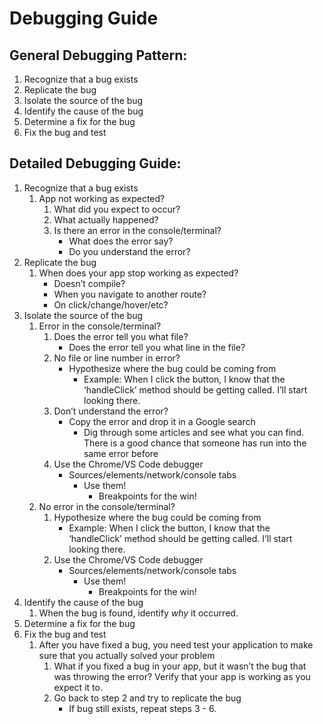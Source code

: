 # Debugging Guide

## General Debugging Pattern:
1. Recognize that a bug exists
2. Replicate the bug
3. Isolate the source of the bug
4. Identify the cause of the bug
5. Determine a fix for the bug
6. Fix the bug and test

## Detailed Debugging Guide:

1. Recognize that a bug exists
    1. App not working as expected?
        1. What did you expect to occur?
        2. What actually happened?
        3. Is there an error in the console/terminal?
            * What does the error say?
            * Do you understand the error?
2. Replicate the bug
    1. When does your app stop working as expected?
        * Doesn’t compile?
        * When you navigate to another route?
        * On click/change/hover/etc?
3. Isolate the source of the bug
    1. Error in the console/terminal?
        1. Does the error tell you what file?
            * Does the error tell you what line in the file?
        2. No file or line number in error?
            * Hypothesize where the bug could be coming from
                * Example: When I click the button, I know that the ‘handleClick’ method should be getting called. I’ll start looking there.
        3. Don’t understand the error?
            * Copy the error and drop it in a Google search
                * Dig through some articles and see what you can find. There is a good chance that someone has run into the same error before
        4. Use the Chrome/VS Code debugger
            * Sources/elements/network/console tabs
                * Use them!
                    * Breakpoints for the win!
    2. No error in the console/terminal?
        1. Hypothesize where the bug could be coming from
            * Example: When I click the button, I know that the ‘handleClick’ method should be getting called. I’ll start looking there.
        2. Use the Chrome/VS Code debugger
            * Sources/elements/network/console tabs
                * Use them!
                    * Breakpoints for the win!
4. Identify the cause of the bug
    1. When the bug is found, identify _why_ it occurred. 
5. Determine a fix for the bug
6. Fix the bug and test
    1. After you have fixed a bug, you need test your application to make sure that you actually solved your problem
        1. What if you fixed a bug in your app, but it wasn’t the bug that was throwing the error? Verify that your app is working as you expect it to.
        2. Go back to step 2 and try to replicate the bug
            * If bug still exists, repeat steps 3 - 6.
